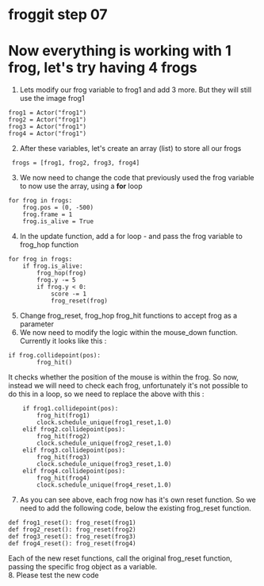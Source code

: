 # froggit step 07

# Now everything is working with 1 frog, let's try having 4 frogs
  
1. Lets modify our frog variable to frog1 and add 3 more. But they will still use the image frog1 
```
frog1 = Actor("frog1")
frog2 = Actor("frog1")
frog3 = Actor("frog1")
frog4 = Actor("frog1")
```
2. After these variables, let's create an array (list) to store all our frogs
```
 frogs = [frog1, frog2, frog3, frog4]
```
3. We now need to change the code that previously used the frog variable to now use the array, using a **for** loop 
```
for frog in frogs:
    frog.pos = (0, -500)
    frog.frame = 1
    frog.is_alive = True
```
4. In the update function, add a for loop - and pass the frog variable to frog_hop function
```
for frog in frogs:
    if frog.is_alive:
        frog_hop(frog)
        frog.y -= 5
        if frog.y < 0:
            score -= 1
            frog_reset(frog)
```
5. Change frog_reset, frog_hop frog_hit functions to accept frog as a parameter
6. We now need to modify the logic within the mouse_down function. Currently it looks like this :
```
if frog.collidepoint(pos):
        frog_hit()
```
It checks whether the position of the mouse is within the frog.
So now, instead we will need to check each frog, unfortunately it's not possible to do this in a loop, so we need to replace the above with this :
```
    if frog1.collidepoint(pos):
        frog_hit(frog1)
        clock.schedule_unique(frog1_reset,1.0)
    elif frog2.collidepoint(pos):
        frog_hit(frog2)
        clock.schedule_unique(frog2_reset,1.0)
    elif frog3.collidepoint(pos):
        frog_hit(frog3)
        clock.schedule_unique(frog3_reset,1.0)
    elif frog4.collidepoint(pos):
        frog_hit(frog4)
        clock.schedule_unique(frog4_reset,1.0)
```
7. As you can see above, each frog now has it's own reset function. So we need to add the following code, below the existing frog_reset function.
```
def frog1_reset(): frog_reset(frog1)
def frog2_reset(): frog_reset(frog2)
def frog3_reset(): frog_reset(frog3)
def frog4_reset(): frog_reset(frog4)
```
Each of the new reset functions, call the original frog_reset function, passing  the specific frog object as a variable.  
8. Please test the new code



